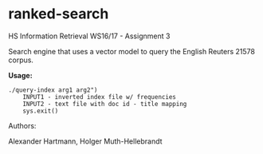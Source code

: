 # ranked-search
HS Information Retrieval WS16/17 - Assignment 3


Search engine that uses a vector model to query the English Reuters 21578 corpus.



**Usage:**
```
./query-index arg1 arg2")
    INPUT1 - inverted index file w/ frequencies
    INPUT2 - text file with doc id - title mapping
    sys.exit()
```
 
 
  
  
  
Authors:

Alexander Hartmann, Holger Muth-Hellebrandt
